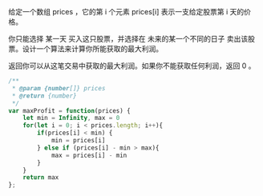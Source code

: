 给定一个数组 prices ，它的第 i 个元素 prices[i] 表示一支给定股票第 i 天的价格。

你只能选择 某一天 买入这只股票，并选择在 未来的某一个不同的日子 卖出该股票。设计一个算法来计算你所能获取的最大利润。

返回你可以从这笔交易中获取的最大利润。如果你不能获取任何利润，返回 0 。

```js
/**
 * @param {number[]} prices
 * @return {number}
 */
var maxProfit = function(prices) {
    let min = Infinity, max = 0
    for(let i = 0; i < prices.length; i++){
        if(prices[i] < min) {
            min = prices[i]
        } else if (prices[i] - min > max){
            max = prices[i] - min
        }
    }
    return max
};
```
